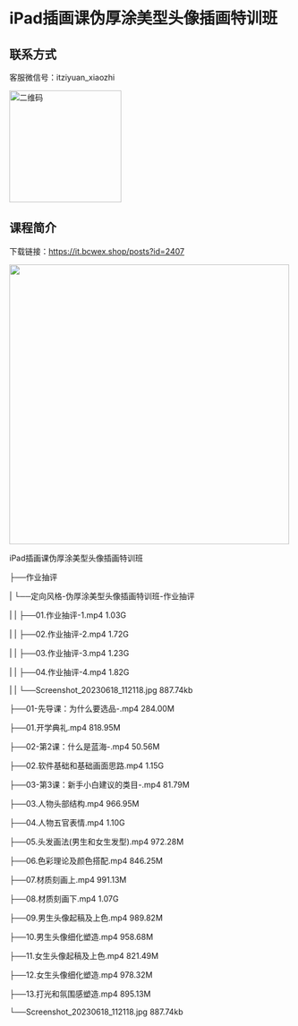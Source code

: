 # iPad插画课伪厚涂美型头像插画特训班

## 联系方式

客服微信号：itziyuan_xiaozhi

<img src="https://ziyuanyun.oss-cn-guangzhou.aliyuncs.com/common/20240614073449/666b82192834a.jpg" width="200" height="200" alt="二维码">

## 课程简介

下载链接：https://it.bcwex.shop/posts?id=2407

<img src="https://ziyuanyun.oss-cn-guangzhou.aliyuncs.com/yun/20240515183938/664490ea92c43.jpg" width="500" alt="">

  

 iPad插画课伪厚涂美型头像插画特训班

 ├──作业抽评

 | └──定向风格-伪厚涂美型头像插画特训班-作业抽评

 | | ├──01.作业抽评-1.mp4 1.03G

 | | ├──02.作业抽评-2.mp4 1.72G

 | | ├──03.作业抽评-3.mp4 1.23G

 | | ├──04.作业抽评-4.mp4 1.82G

 | | └──Screenshot_20230618_112118.jpg 887.74kb

 ├──01-先导课：为什么要选品-.mp4 284.00M

 ├──01.开学典礼.mp4 818.95M

 ├──02-第2课：什么是蓝海-.mp4 50.56M

 ├──02.软件基础和基础画面思路.mp4 1.15G

 ├──03-第3课：新手小白建议的类目-.mp4 81.79M

 ├──03.人物头部结构.mp4 966.95M

 ├──04.人物五官表情.mp4 1.10G

 ├──05.头发画法(男生和女生发型).mp4 972.28M

 ├──06.色彩理论及颜色搭配.mp4 846.25M

 ├──07.材质刻画上.mp4 991.13M

 ├──08.材质刻画下.mp4 1.07G

 ├──09.男生头像起稿及上色.mp4 989.82M

 ├──10.男生头像细化塑造.mp4 958.68M

 ├──11.女生头像起稿及上色.mp4 821.49M

 ├──12.女生头像细化塑造.mp4 978.32M

 ├──13.打光和氛围感塑造.mp4 895.13M

 └──Screenshot_20230618_112118.jpg 887.74kb

  
